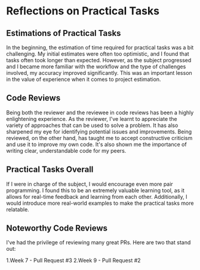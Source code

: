 
# Reflections on Practical Tasks

## Estimations of Practical Tasks

In the beginning, the estimation of time required for practical tasks was a bit challenging. My initial estimates were often too optimistic, and I found that tasks often took longer than expected. However, as the subject progressed and I became more familiar with the workflow and the type of challenges involved, my accuracy improved significantly. This was an important lesson in the value of experience when it comes to project estimation.

## Code Reviews

Being both the reviewer and the reviewee in code reviews has been a highly enlightening experience. As the reviewer, I've learnt to appreciate the variety of approaches that can be used to solve a problem. It has also sharpened my eye for identifying potential issues and improvements. Being reviewed, on the other hand, has taught me to accept constructive criticism and use it to improve my own code. It's also shown me the importance of writing clear, understandable code for my peers.

## Practical Tasks Overall

If I were in charge of the subject, I would encourage even more pair programming. I found this to be an extremely valuable learning tool, as it allows for real-time feedback and learning from each other. Additionally, I would introduce more real-world examples to make the practical tasks more relatable.

## Noteworthy Code Reviews

I've had the privilege of reviewing many great PRs. Here are two that stand out:

1.Week 7 - Pull Request #3
2.Week 9 - Pull Request #2